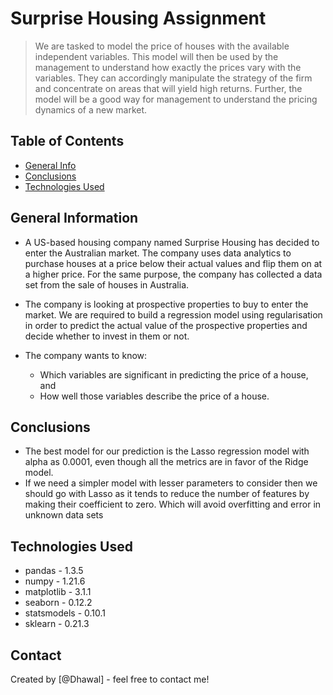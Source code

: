# Surprise Housing Assignment
> We are tasked to model the price of houses with the available independent variables. This model will then be used by the management to understand how exactly the prices vary with the variables. They can accordingly manipulate the strategy of the firm and concentrate on areas that will yield high returns. Further, the model will be a good way for management to understand the pricing dynamics of a new market.


## Table of Contents
* [General Info](#general-information)
* [Conclusions](#conclusions)
* [Technologies Used](#technologies-used)

<!-- You can include any other section that is pertinent to your problem -->

## General Information
- A US-based housing company named Surprise Housing has decided to enter the Australian market. The company uses data analytics to purchase houses at a price below their actual values and flip them on at a higher price. For the same purpose, the company has collected a data set from the sale of houses in Australia.

- The company is looking at prospective properties to buy to enter the market. We are required to build a regression model using regularisation in order to predict the actual value of the prospective properties and decide whether to invest in them or not.

- The company wants to know:
	- Which variables are significant in predicting the price of a house, and
	- How well those variables describe the price of a house.

<!-- You don't have to answer all the questions - just the ones relevant to your project. -->

## Conclusions
- The best model for our prediction is the Lasso regression model with alpha as 0.0001, even though all the metrics are in favor of the Ridge model.
- If we need a simpler model with lesser parameters to consider then we should go with Lasso as it tends to reduce the number of features by making their coefficient to zero. Which will avoid overfitting and error in unknown data sets

<!-- You don't have to answer all the questions - just the ones relevant to your project. -->


## Technologies Used
- pandas - 1.3.5
- numpy - 1.21.6
- matplotlib - 3.1.1
- seaborn - 0.12.2
- statsmodels - 0.10.1
- sklearn - 0.21.3

<!-- As the libraries versions keep on changing, it is recommended to mention the version of library used in this project -->


## Contact
Created by [@Dhawal] - feel free to contact me!


<!-- Optional -->
<!-- ## License -->
<!-- This project is open source and available under the [... License](). -->

<!-- You don't have to include all sections - just the one's relevant to your project -->